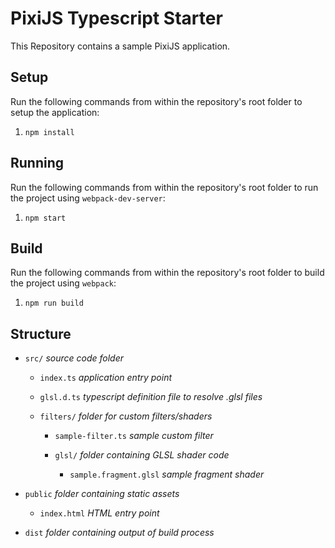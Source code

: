 # PixiJS Typescript Starter

This Repository contains a sample PixiJS application.

## Setup

Run the following commands from within the repository's root folder to setup the application:

1. `npm install`

## Running

Run the following commands from within the repository's root folder to run the project using `webpack-dev-server`:

1. `npm start`

## Build

Run the following commands from within the repository's root folder to build the project using `webpack`:

1. `npm run build`

## Structure

- `src/` *source code folder*

    - `index.ts` *application entry point*

    - `glsl.d.ts` *typescript definition file to resolve .glsl files*

    - `filters/` *folder for custom filters/shaders*

        - `sample-filter.ts` *sample custom filter*

        - `glsl/` *folder containing GLSL shader code*

            - `sample.fragment.glsl` *sample fragment shader*

- `public` *folder containing static assets*

    - `index.html` *HTML entry point*

- `dist` *folder containing output of build process*
